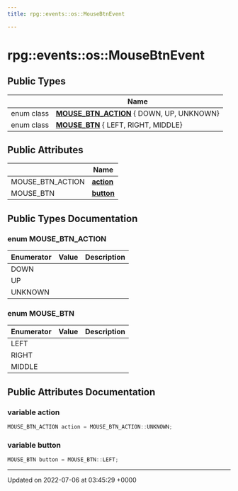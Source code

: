 ```yaml
---
title: rpg::events::os::MouseBtnEvent

---
```


# rpg::events::os::MouseBtnEvent





## Public Types

|                | Name           |
| -------------- | -------------- |
| enum class| **[MOUSE_BTN_ACTION](/engine/Classes/structrpg_1_1events_1_1os_1_1_mouse_btn_event/#enum-mouse-btn-action)** { DOWN, UP, UNKNOWN} |
| enum class| **[MOUSE_BTN](/engine/Classes/structrpg_1_1events_1_1os_1_1_mouse_btn_event/#enum-mouse-btn)** { LEFT, RIGHT, MIDDLE} |

## Public Attributes

|                | Name           |
| -------------- | -------------- |
| MOUSE_BTN_ACTION | **[action](/engine/Classes/structrpg_1_1events_1_1os_1_1_mouse_btn_event/#variable-action)**  |
| MOUSE_BTN | **[button](/engine/Classes/structrpg_1_1events_1_1os_1_1_mouse_btn_event/#variable-button)**  |

## Public Types Documentation

### enum MOUSE_BTN_ACTION

| Enumerator | Value | Description |
| ---------- | ----- | ----------- |
| DOWN | |   |
| UP | |   |
| UNKNOWN | |   |




### enum MOUSE_BTN

| Enumerator | Value | Description |
| ---------- | ----- | ----------- |
| LEFT | |   |
| RIGHT | |   |
| MIDDLE | |   |




## Public Attributes Documentation

### variable action

```cpp
MOUSE_BTN_ACTION action = MOUSE_BTN_ACTION::UNKNOWN;
```


### variable button

```cpp
MOUSE_BTN button = MOUSE_BTN::LEFT;
```


-------------------------------

Updated on 2022-07-06 at 03:45:29 +0000